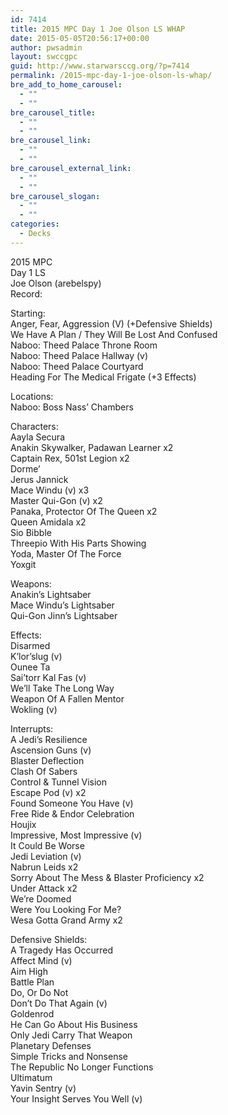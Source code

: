 ```yaml
---
id: 7414
title: 2015 MPC Day 1 Joe Olson LS WHAP
date: 2015-05-05T20:56:17+00:00
author: pwsadmin
layout: swccgpc
guid: http://www.starwarsccg.org/?p=7414
permalink: /2015-mpc-day-1-joe-olson-ls-whap/
bre_add_to_home_carousel:
  - ""
  - ""
bre_carousel_title:
  - ""
  - ""
bre_carousel_link:
  - ""
  - ""
bre_carousel_external_link:
  - ""
  - ""
bre_carousel_slogan:
  - ""
  - ""
categories:
  - Decks
---
```

2015 MPC  
Day 1 LS  
Joe Olson (arebelspy)  
Record:

Starting:  
Anger, Fear, Aggression (V) (+Defensive Shields)  
We Have A Plan / They Will Be Lost And Confused  
Naboo: Theed Palace Throne Room  
Naboo: Theed Palace Hallway (v)  
Naboo: Theed Palace Courtyard  
Heading For The Medical Frigate (+3 Effects)

Locations:  
Naboo: Boss Nass&#8217; Chambers

Characters:  
Aayla Secura  
Anakin Skywalker, Padawan Learner x2  
Captain Rex, 501st Legion x2  
Dorme&#8217;  
Jerus Jannick  
Mace Windu (v) x3  
Master Qui-Gon (v) x2  
Panaka, Protector Of The Queen x2  
Queen Amidala x2  
Sio Bibble  
Threepio With His Parts Showing  
Yoda, Master Of The Force  
Yoxgit

Weapons:  
Anakin&#8217;s Lightsaber  
Mace Windu&#8217;s Lightsaber  
Qui-Gon Jinn&#8217;s Lightsaber

Effects:  
Disarmed  
K&#8217;lor&#8217;slug (v)  
Ounee Ta  
Sai&#8217;torr Kal Fas (v)  
We&#8217;ll Take The Long Way  
Weapon Of A Fallen Mentor  
Wokling (v)

Interrupts:  
A Jedi&#8217;s Resilience  
Ascension Guns (v)  
Blaster Deflection  
Clash Of Sabers  
Control & Tunnel Vision  
Escape Pod (v) x2  
Found Someone You Have (v)  
Free Ride & Endor Celebration  
Houjix  
Impressive, Most Impressive (v)  
It Could Be Worse  
Jedi Leviation (v)  
Nabrun Leids x2  
Sorry About The Mess & Blaster Proficiency x2  
Under Attack x2  
We&#8217;re Doomed  
Were You Looking For Me?  
Wesa Gotta Grand Army x2

Defensive Shields:  
A Tragedy Has Occurred  
Affect Mind (v)  
Aim High  
Battle Plan  
Do, Or Do Not  
Don&#8217;t Do That Again (v)  
Goldenrod  
He Can Go About His Business  
Only Jedi Carry That Weapon  
Planetary Defenses  
Simple Tricks and Nonsense  
The Republic No Longer Functions  
Ultimatum  
Yavin Sentry (v)  
Your Insight Serves You Well (v)